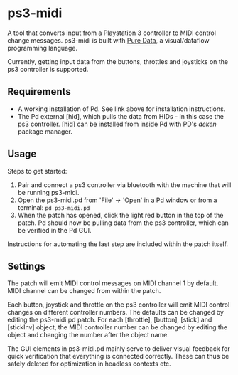 # ps3-midi

A tool that converts input from a Playstation 3 controller to MIDI control change messages. ps3-midi is built with [Pure Data](https://puredata.info/), a visual/dataflow programming language.

Currently, getting input data from the buttons, throttles and joysticks on the ps3 controller is supported.

## Requirements

- A working installation of Pd. See link above for installation instructions.
- The Pd external [hid], which pulls the data from HIDs - in this case the ps3 controller. [hid] can be installed from inside Pd with PD's _deken_ package manager.

## Usage

Steps to get started:

1. Pair and connect a ps3 controller via bluetooth with the machine that will be running ps3-midi.
2. Open the ps3-midi.pd from 'File' -> 'Open' in a Pd window or from a terminal: `pd ps3-midi.pd`
3. When the patch has opened, click the light red button in the top of the patch. Pd should now be pulling data from the ps3 controller, which can be verified in the Pd GUI.

Instructions for automating the last step are included within the patch itself.

## Settings

The patch will emit MIDI control messages on MIDI channel 1 by default. MIDI channel can be changed from within the patch.

Each button, joystick and throttle on the ps3 controller will emit MIDI control changes on different controller numbers. The defaults can be changed by editing the ps3-midi.pd patch. For each [throttle], [button], [stick] and [stickInv] object, the MIDI controller number can be changed by editing the object and changing the number after the object name.

The GUI elements in ps3-midi.pd mainly serve to deliver visual feedback for quick verification that everything is connected correctly. These can thus be safely deleted for optimization in headless contexts etc.
